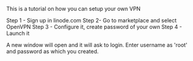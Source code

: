 This is a tutorial on how you can setup your own VPN

Step 1 - Sign up in linode.com 
Step 2- Go to marketplace and select OpenVPN
Step 3 - Configure it, create password of your own
Step 4 - Launch it

A new window will open and it will ask to login. Enter username as 'root' and password as which you created.

